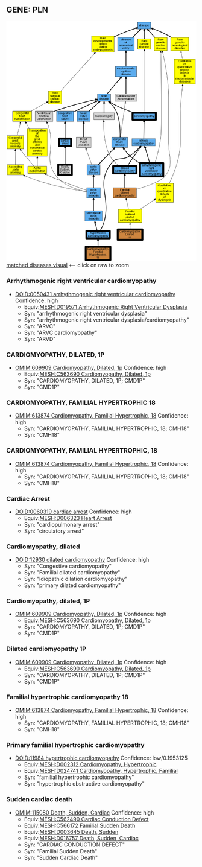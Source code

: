 
## GENE: PLN

![image](PLN.png)
[matched diseases visual](PLN.png)  <-- click on raw to zoom


### Arrhythmogenic right ventricular cardiomyopathy
 * [DOID:0050431 arrhythmogenic right ventricular cardiomyopathy](http://beta.monarchinitiative.org/disease/DOID:0050431) Confidence: high
    * Equiv:[MESH:D019571 Arrhythmogenic Right Ventricular Dysplasia](http://beta.monarchinitiative.org/disease/MESH:D019571)
    * Syn: "arrhythmogenic right ventricular dysplasia"
    * Syn: "arrhythmogenic right ventricular dysplasia/cardiomyopathy"
    * Syn: "ARVC"
    * Syn: "ARVC cardiomyopathy"
    * Syn: "ARVD"

### CARDIOMYOPATHY, DILATED, 1P
 * [OMIM:609909 Cardiomyopathy, Dilated, 1p](http://beta.monarchinitiative.org/disease/OMIM:609909) Confidence: high
    * Equiv:[MESH:C563690 Cardiomyopathy, Dilated, 1p](http://beta.monarchinitiative.org/disease/MESH:C563690)
    * Syn: "CARDIOMYOPATHY, DILATED, 1P; CMD1P"
    * Syn: "CMD1P"

### CARDIOMYOPATHY, FAMILIAL HYPERTROPHIC 18
 * [OMIM:613874 Cardiomyopathy, Familial Hypertrophic, 18](http://beta.monarchinitiative.org/disease/OMIM:613874) Confidence: high
    * Syn: "CARDIOMYOPATHY, FAMILIAL HYPERTROPHIC, 18; CMH18"
    * Syn: "CMH18"

### CARDIOMYOPATHY, FAMILIAL HYPERTROPHIC, 18
 * [OMIM:613874 Cardiomyopathy, Familial Hypertrophic, 18](http://beta.monarchinitiative.org/disease/OMIM:613874) Confidence: high
    * Syn: "CARDIOMYOPATHY, FAMILIAL HYPERTROPHIC, 18; CMH18"
    * Syn: "CMH18"

### Cardiac Arrest
 * [DOID:0060319 cardiac arrest](http://beta.monarchinitiative.org/disease/DOID:0060319) Confidence: high
    * Equiv:[MESH:D006323 Heart Arrest](http://beta.monarchinitiative.org/disease/MESH:D006323)
    * Syn: "cardiopulmonary arrest"
    * Syn: "circulatory arrest"

### Cardiomyopathy, dilated
 * [DOID:12930 dilated cardiomyopathy](http://beta.monarchinitiative.org/disease/DOID:12930) Confidence: high
    * Syn: "Congestive cardiomyopathy"
    * Syn: "Familial dilated cardiomyopathy"
    * Syn: "Idiopathic dilation cardiomyopathy"
    * Syn: "primary dilated cardiomyopathy"

### Cardiomyopathy, dilated, 1P
 * [OMIM:609909 Cardiomyopathy, Dilated, 1p](http://beta.monarchinitiative.org/disease/OMIM:609909) Confidence: high
    * Equiv:[MESH:C563690 Cardiomyopathy, Dilated, 1p](http://beta.monarchinitiative.org/disease/MESH:C563690)
    * Syn: "CARDIOMYOPATHY, DILATED, 1P; CMD1P"
    * Syn: "CMD1P"

### Dilated cardiomyopathy 1P
 * [OMIM:609909 Cardiomyopathy, Dilated, 1p](http://beta.monarchinitiative.org/disease/OMIM:609909) Confidence: high
    * Equiv:[MESH:C563690 Cardiomyopathy, Dilated, 1p](http://beta.monarchinitiative.org/disease/MESH:C563690)
    * Syn: "CARDIOMYOPATHY, DILATED, 1P; CMD1P"
    * Syn: "CMD1P"

### Familial hypertrophic cardiomyopathy 18
 * [OMIM:613874 Cardiomyopathy, Familial Hypertrophic, 18](http://beta.monarchinitiative.org/disease/OMIM:613874) Confidence: high
    * Syn: "CARDIOMYOPATHY, FAMILIAL HYPERTROPHIC, 18; CMH18"
    * Syn: "CMH18"

### Primary familial hypertrophic cardiomyopathy
 * [DOID:11984 hypertrophic cardiomyopathy](http://beta.monarchinitiative.org/disease/DOID:11984) Confidence: low/0.1953125
    * Equiv:[MESH:D002312 Cardiomyopathy, Hypertrophic](http://beta.monarchinitiative.org/disease/MESH:D002312)
    * Equiv:[MESH:D024741 Cardiomyopathy, Hypertrophic, Familial](http://beta.monarchinitiative.org/disease/MESH:D024741)
    * Syn: "familial hypertrophic cardiomyopathy"
    * Syn: "hypertrophic obstructive cardiomyopathy"

### Sudden cardiac death
 * [OMIM:115080 Death, Sudden, Cardiac](http://beta.monarchinitiative.org/disease/OMIM:115080) Confidence: high
    * Equiv:[MESH:C562490 Cardiac Conduction Defect](http://beta.monarchinitiative.org/disease/MESH:C562490)
    * Equiv:[MESH:C566172 Familial Sudden Death](http://beta.monarchinitiative.org/disease/MESH:C566172)
    * Equiv:[MESH:D003645 Death, Sudden](http://beta.monarchinitiative.org/disease/MESH:D003645)
    * Equiv:[MESH:D016757 Death, Sudden, Cardiac](http://beta.monarchinitiative.org/disease/MESH:D016757)
    * Syn: "CARDIAC CONDUCTION DEFECT"
    * Syn: "Familial Sudden Death"
    * Syn: "Sudden Cardiac Death"
